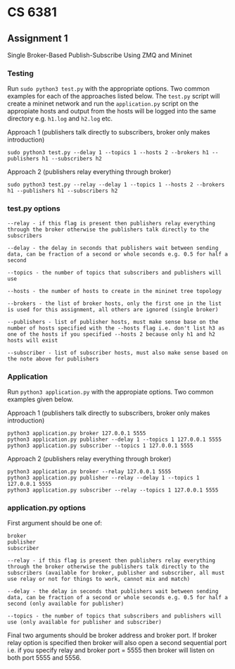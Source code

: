 # CS 6381

## Assignment 1
Single Broker-Based Publish-Subscribe Using ZMQ and Mininet

### Testing

Run `sudo python3 test.py` with the appropriate options. Two common examples for each of the approaches listed below. The `test.py` script will create a mininet network and run the `application.py` script on the appropiate hosts and output from the hosts will be logged into the same directory e.g. `h1.log` and `h2.log` etc.

Approach 1 (publishers talk directly to subscribers, broker only makes introduction)

```
sudo python3 test.py --delay 1 --topics 1 --hosts 2 --brokers h1 --publishers h1 --subscribers h2
```

Approach 2 (publishers relay everything through broker)

```
sudo python3 test.py --relay --delay 1 --topics 1 --hosts 2 --brokers h1 --publishers h1 --subscribers h2
```

### test.py options

```
--relay - if this flag is present then publishers relay everything through the broker otherwise the publishers talk directly to the subscribers

--delay - the delay in seconds that publishers wait between sending data, can be fraction of a second or whole seconds e.g. 0.5 for half a second

--topics - the number of topics that subscribers and publishers will use

--hosts - the number of hosts to create in the mininet tree topology

--brokers - the list of broker hosts, only the first one in the list is used for this assignment, all others are ignored (single broker)

--publishers - list of publisher hosts, must make sense base on the number of hosts specified with the --hosts flag i.e. don't list h3 as one of the hosts if you specified --hosts 2 because only h1 and h2 hosts will exist

--subscriber - list of subscriber hosts, must also make sense based on the note above for publishers
```

### Application

Run `python3 application.py` with the appropiate options. Two common examples given below.

Approach 1 (publishers talk directly to subscribers, broker only makes introduction)

```
python3 application.py broker 127.0.0.1 5555
python3 application.py publisher --delay 1 --topics 1 127.0.0.1 5555
python3 application.py subscriber --topics 1 127.0.0.1 5555
```

Approach 2 (publishers relay everything through broker)

```
python3 application.py broker --relay 127.0.0.1 5555
python3 application.py publisher --relay --delay 1 --topics 1 127.0.0.1 5555
python3 application.py subscriber --relay --topics 1 127.0.0.1 5555
```

### application.py options

First argument should be one of:

```
broker
publisher
subscriber
```

```
--relay - if this flag is present then publishers relay everything through the broker otherwise the publishers talk directly to the subscribers (available for broker, publisher and subscriber, all must use relay or not for things to work, cannot mix and match)

--delay - the delay in seconds that publishers wait between sending data, can be fraction of a second or whole seconds e.g. 0.5 for half a second (only available for publisher)

--topics - the number of topics that subscribers and publishers will use (only available for publisher and subscriber)
```

Final two arguments should be broker address and broker port. If broker relay option is specified then broker will also open a second sequential port i.e. if you specify relay and broker port = 5555 then broker will listen on both port 5555 and 5556.
